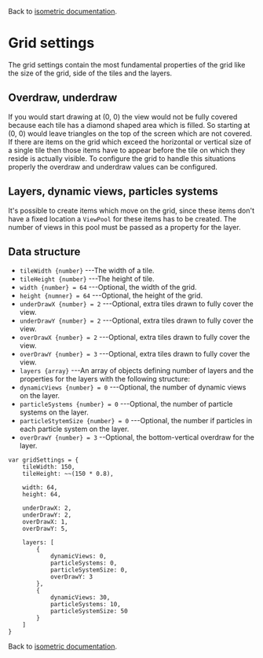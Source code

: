 Back to [isometric documentation](../readme.md).

# Grid settings

The grid settings contain the most fundamental properties of the grid like the size of the grid,
side of the tiles and the layers.

## Overdraw, underdraw

If you would start drawing at (0, 0) the view would not be fully covered because each tile has
a diamond shaped area which is filled. So starting at (0, 0) would leave triangles on the top
of the screen which are not covered.
If there are items on the grid which exceed the horizontal or vertical size of a single tile then
those items have to appear before the tile on which they reside is actually visible.
To configure the grid to handle this situations properly the overdraw and underdraw values can
be configured.

## Layers, dynamic views, particles systems

It's possible to create items which move on the grid, since these items don't have a fixed location
a `ViewPool` for these items has to be created. The number of views in this pool must be passed as 
a property for the layer.

## Data structure

 + `tileWidth {number}` ---The width of a tile.
 + `tileHeight {number}` ---The height of tile.
 + `width {number} = 64` ---Optional, the width of the grid.
 + `height {numner} = 64` ---Optional, the height of the grid.
 + `underDrawX {number} = 2` ---Optional, extra tiles drawn to fully cover the view.
 + `underDrawY {number} = 2` ---Optional, extra tiles drawn to fully cover the view.
 + `overDrawX {number} = 2` ---Optional, extra tiles drawn to fully cover the view.
 + `overDrawY {number} = 3` ---Optional, extra tiles drawn to fully cover the view.
 + `layers {array}` ---An array of objects defining number of layers and the properties for the layers with the following structure:
  + `dynamicViews {number} = 0` ---Optional, the number of dynamic views on the layer.
  + `particleSystems {number} = 0` ---Optional, the number of particle systems on the layer.
  + `particleStytemSize {number} = 0` ---Optional, the number if particles in each particle system on the layer.
  + `overDrawY {number} = 3` --Optional, the bottom-vertical overdraw for the layer.

~~~
var gridSettings = {
	tileWidth: 150,
	tileHeight: ~~(150 * 0.8),

	width: 64,
	height: 64,

	underDrawX: 2,
	underDrawY: 2,
	overDrawX: 1,
	overDrawY: 5,

	layers: [
		{
			dynamicViews: 0,
			particleSystems: 0,
			particleSystemSize: 0,
			overDrawY: 3
		},
		{
			dynamicViews: 30,
			particleSystems: 10,
			particleSystemSize: 50
		}
	]
}
~~~

Back to [isometric documentation](../readme.md).